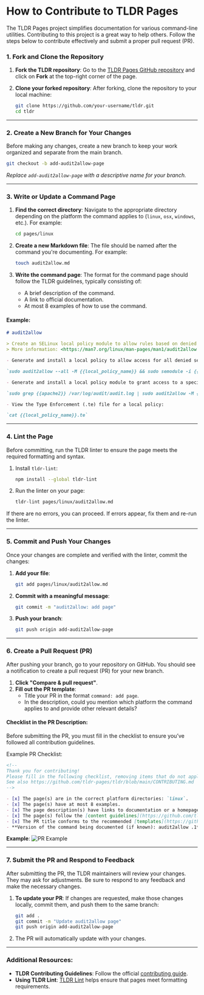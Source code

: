 # How to Contribute to TLDR Pages

The TLDR Pages project simplifies documentation for various command-line utilities. Contributing to this project is a great way to help others. Follow the steps below to contribute effectively and submit a proper pull request (PR).

### 1. Fork and Clone the Repository

1. **Fork the TLDR repository**:
   Go to the [TLDR Pages GitHub repository](https://github.com/tldr-pages/tldr) and click on **Fork** at the top-right corner of the page.

2. **Clone your forked repository**:
   After forking, clone the repository to your local machine:
   ```bash
   git clone https://github.com/your-username/tldr.git
   cd tldr
   ```

---

### 2. Create a New Branch for Your Changes

Before making any changes, create a new branch to keep your work organized and separate from the main branch.

```bash
git checkout -b add-audit2allow-page
```
*Replace `add-audit2allow-page` with a descriptive name for your branch.*

---

### 3. Write or Update a Command Page

1. **Find the correct directory**: Navigate to the appropriate directory depending on the platform the command applies to (`linux`, `osx`, `windows`, etc.). For example:
   ```bash
   cd pages/linux
   ```

2. **Create a new Markdown file**: The file should be named after the command you're documenting. For example:
   ```bash
   touch audit2allow.md
   ```

3. **Write the command page**: The format for the command page should follow the TLDR guidelines, typically consisting of:
   - A brief description of the command.
   - A link to official documentation.
   - At most 8 examples of how to use the command.

#### Example:

```markdown
# audit2allow

> Create an SELinux local policy module to allow rules based on denied operations found in logs.
> More information: <https://man7.org/linux/man-pages/man1/audit2allow.1.html>.

- Generate and install a local policy to allow access for all denied services:

`sudo audit2allow --all -M {{local_policy_name}} && sudo semodule -i {{local_policy_name}}.pp`

- Generate and install a local policy module to grant access to a specific service from the audit logs:

`sudo grep {{apache2}} /var/log/audit/audit.log | sudo audit2allow -M {{local_policy_name}} && sudo semodule -i {{local_policy_name}}.pp`

- View the Type Enforcement (.te) file for a local policy:

`cat {{local_policy_name}}.te`
```

---

### 4. Lint the Page

Before committing, run the TLDR linter to ensure the page meets the required formatting and syntax.

1. Install `tldr-lint`:
   ```bash
   npm install --global tldr-lint
   ```

2. Run the linter on your page:
   ```bash
   tldr-lint pages/linux/audit2allow.md
   ```

If there are no errors, you can proceed. If errors appear, fix them and re-run the linter.

---

### 5. Commit and Push Your Changes

Once your changes are complete and verified with the linter, commit the changes:

1. **Add your file**:
   ```bash
   git add pages/linux/audit2allow.md
   ```

2. **Commit with a meaningful message**:
   ```bash
   git commit -m "audit2allow: add page"
   ```

3. **Push your branch**:
   ```bash
   git push origin add-audit2allow-page
   ```

---

### 6. Create a Pull Request (PR)

After pushing your branch, go to your repository on GitHub. You should see a notification to create a pull request (PR) for your new branch.

1. **Click "Compare & pull request"**.
2. **Fill out the PR template**:
   - Title your PR in the format `command: add page`.
   - In the description, could you mention which platform the command applies to and provide other relevant details?

#### **Checklist in the PR Description**:

Before submitting the PR, you must fill in the checklist to ensure you’ve followed all contribution guidelines.

Example PR Checklist:

```markdown
<!--
Thank you for contributing!
Please fill in the following checklist, removing items that do not apply.
See also https://github.com/tldr-pages/tldr/blob/main/CONTRIBUTING.md
-->

- [x] The page(s) are in the correct platform directories: `linux`.
- [x] The page(s) have at most 8 examples.
- [x] The page description(s) have links to documentation or a homepage.
- [x] The page(s) follow the [content guidelines](https://github.com/tldr-pages/tldr/blob/main/CONTRIBUTING.md#guidelines).
- [x] The PR title conforms to the recommended [templates](https://github.com/tldr-pages/tldr/blob/main/CONTRIBUTING.md#commit-message-and-pr-title).
- **Version of the command being documented (if known): audit2allow .1**
```

**Example**:
![PR Example](https://github.com/user-attachments/assets/24526dbd-216b-4749-a6d4-fdd39b3b6db1)


---

### 7. Submit the PR and Respond to Feedback

After submitting the PR, the TLDR maintainers will review your changes. They may ask for adjustments. Be sure to respond to any feedback and make the necessary changes.

1. **To update your PR**: 
   If changes are requested, make those changes locally, commit them, and push them to the same branch:
   ```bash
   git add .
   git commit -m "Update audit2allow page"
   git push origin add-audit2allow-page
   ```

2. The PR will automatically update with your changes.

---

### Additional Resources:

- **TLDR Contributing Guidelines**: Follow the official [contributing guide](https://github.com/tldr-pages/tldr/blob/main/CONTRIBUTING.md).
- **Using TLDR Lint**: [TLDR Lint](https://github.com/tldr-pages/tldr-lint) helps ensure that pages meet formatting requirements.
